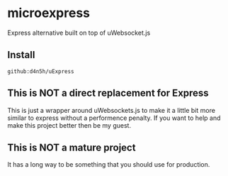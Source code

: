 # microexpress
Express alternative built on top of uWebsocket.js

## Install
```
github:d4n5h/uExpress
```

## This is NOT a direct replacement for Express
This is just a wrapper around uWebsockets.js to make it a little bit more similar to express without a performence penalty.
If you want to help and make this project better then be my guest.

## This is NOT a mature project
It has a long way to be something that you should use for production.